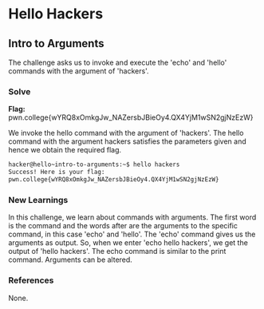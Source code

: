 # Hello Hackers

## Intro to Arguments
The challenge asks us to invoke and execute the 'echo' and 'hello' commands with the argument of 'hackers'. 

### Solve
**Flag:** pwn.college{wYRQ8xOmkgJw_NAZersbJBieOy4.QX4YjM1wSN2gjNzEzW}

We invoke the hello command with the argument of 'hackers'. The hello command with the argument hackers satisfies the parameters given and hence we obtain the required flag. 

```bash
hacker@hello~intro-to-arguments:~$ hello hackers
Success! Here is your flag:
pwn.college{wYRQ8xOmkgJw_NAZersbJBieOy4.QX4YjM1wSN2gjNzEzW}
```

### New Learnings
In this challenge, we learn about commands with arguments. The first word is the command and the words after are the arguments to the specific command, in this case 'echo' and 'hello'. The 'echo' command gives us the arguments as output. So, when we enter 'echo hello hackers', we get the output of 'hello hackers'. The echo command is similar to the print command. Arguments can be altered. 


### References 
None. 
